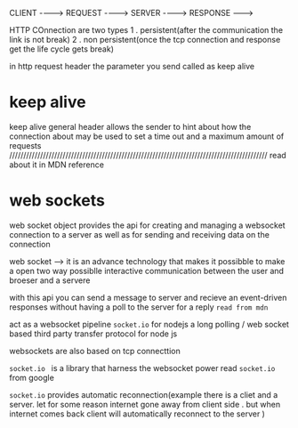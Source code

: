 CLIENT ----> REQUEST ----> 
SERVER ----> RESPONSE --->


HTTP COnnection are two types 
   1 . persistent(after the communication the link is not break)
   2 . non persistent(once the tcp connection and response get the life cycle gets break)

   in http  request header the parameter you send called as keep alive
# keep alive
keep alive general header allows the sender to hint about how the connection about may be used to set a time out and a maximum amount of requests
////////////////////////////////////////////////////////////////////////////////////////////
read about it in MDN reference

# web sockets
web socket object provides the api for creating and managing a websocket connection to a server as well as for sending and receiving data on the connection

web socket --> it is an advance technology that makes it possibble to make a open two way possiblle interactive communication between the user and broeser and a servere

with this api you can send a message to server and recieve an event-driven responses without having a poll to the server for a reply
`read from mdn `

act as a websocket pipeline
`socket.io` for nodejs a long polling / web socket based third party transfer protocol for node js

websockets are also based on tcp connecttion

`socket.io ` is a library that harness the websocket power
read `socket.io` from google 

`socket.io` provides automatic reconnection(example there is a cliet and a server. let for some reason internet gone  away from  client side  . but when internet comes back client will automatically reconnect to the  server )



